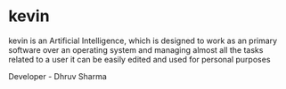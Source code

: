 # kevin
kevin is an Artificial Intelligence, which is designed to work as an primary software over an operating system and managing almost all the tasks related to a user
it can be easily edited and used for personal purposes

Developer - Dhruv Sharma
